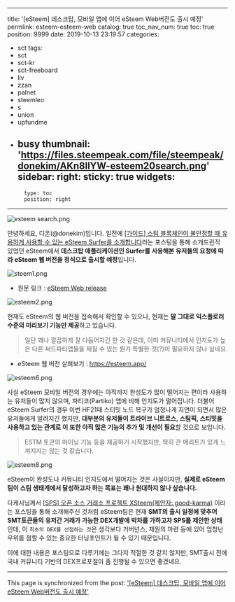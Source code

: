 
---
title: '[eSteem] 데스크탑, 모바일 앱에 이어 eSteem Web버전도 출시 예정'
permlink: esteem-esteem-web
catalog: true
toc_nav_num: true
toc: true
position: 9999
date: 2019-10-13 23:19:57
categories:
- sct
tags:
- sct
- sct-kr
- sct-freeboard
- liv
- zzan
- palnet
- steemleo
- s
- union
- upfundme
- busy
thumbnail: 'https://files.steempeak.com/file/steempeak/donekim/AKn8llYW-esteem20search.png'
sidebar:
    right:
        sticky: true
widgets:
    -
        type: toc
        position: right
---


![esteem search.png](https://files.steempeak.com/file/steempeak/donekim/AKn8llYW-esteem20search.png)

안녕하세요, 디온(@donekim)입니다. 일전에 [[가이드] 스팀 블록체인이 불안정할 때 유용하게 사용할 수 있는 eSteem Surfer를 소개합니다](https://www.steemcoinpan.com/sct/@donekim/esteem-surfer)라는 포스팅을 통해 소개드린적 있었던 eSteem에서 **데스크탑 애플리케이션인 Surfer를 사용해본 유저들의 요청에 따라 eSteem 웹 버전을 정식으로 출시할 예정**입니다. 

![steem1.png](https://files.steempeak.com/file/steempeak/donekim/7uZ2JyDW-steem1.png)


- 원문 링크 : [eSteem Web release](https://busy.org/@esteemapp/esteem-web-release)

![esteem2.png](https://files.steempeak.com/file/steempeak/donekim/HAsnBFM8-esteem2.png)

현재도 eSteem의 웹 버전을 접속해서 확인할 수 있으나, 현재는 **말 그대로 익스플로러 수준의 미리보기 기능만 제공**하고 있습니다.

> 일단 꽤나 깔끔하게 잘 다듬어지긴 한 것 같은데, 이미 커뮤니티에서 인지도가 높은 다른 써드파티앱들을 제칠 수 있는 뭔가 특별한 것(?)이 필요하지 않나 싶네요. 

- eSteem 웹 버전 살펴보기 : https://esteem.app/

![esteem6.png](https://files.steempeak.com/file/steempeak/donekim/nrfmzFTW-esteem6.png)

사실 eSteem 모바일 버전의 경우에는 아직까지 완성도가 많이 떨어지는 편이라 사용하는 유저들이 많지 않으며, 파티코(Partiko) 앱에 비해 인지도가 떨어집니다. 더불어 eSteem Surfer의 경우 이번 HF21때 스티밋 노드 복구가 엄청나게 지연이 되면서 많은 유저들에게 알려지긴 했지만, **대부분의 유저들이 트라이브 니트로스, 스팀픽, 스티밋을 사용하고 있는 관계로 이 또한 아직 많은 기능의 추가 및 개선이 필요**할 것으로 보입니다.

> ESTM 토큰의 마이닝 기능 등을 제공하기 시작했지만, 딱히 큰 메리트가 있게 느껴지지는 않는 것 같습니다.

![esteem8.png](https://files.steempeak.com/file/steempeak/donekim/ELoGTzM8-esteem8.png)

eSteem이 완성도나 커뮤니티 인지도에서 떨어지는 것은 사실이지만, **실제로 eSteem팀이 스팀 생태계에서 달성하고자 하는 목표는 꽤나 원대하지 않나 싶습니다.**

다케시님께서 [[SPS] 오픈 소스 거래소 프로젝트 XSteem(제안자: good-karma)](https://www.steemcoinpan.com/sct/@sct.han/sps-xsteem-good-karma) 이라는 포스팅을 통해 소개해주신 것처럼 eSteem팀은 현재 **SMT의 출시 일정에 맞추어 SMT토큰들의 유저간 거래가 가능한 DEX개발에 박차를 가하고자 SPS를 제안한 상태**인데, 이 `최초의 DEX를 선점하는 것`은 생각보다 거버넌스, 재원의 마련 등에 있어 엄청난 우위를 점할 수 있는 중요한 터닝포인트가 될 수 있기 때문입니다.

이에 대한 내용은 포스팅으로 다루기에는 그다지 적절한 것 같지 않지만, SMT출시 전에 국내 커뮤니티 기반의 DEX프로포절이 좀 진행될 수 있으면 좋겠네요.

- - -

This page is synchronized from the post: ['[eSteem] 데스크탑, 모바일 앱에 이어 eSteem Web버전도 출시 예정'](https://steemit.com/@donekim/esteem-esteem-web)
